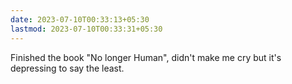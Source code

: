 ```yaml
---
date: 2023-07-10T00:33:13+05:30
lastmod: 2023-07-10T00:33:31+05:30
---
```


Finished the book "No longer Human", didn't make me cry but it's depressing to say the least.
